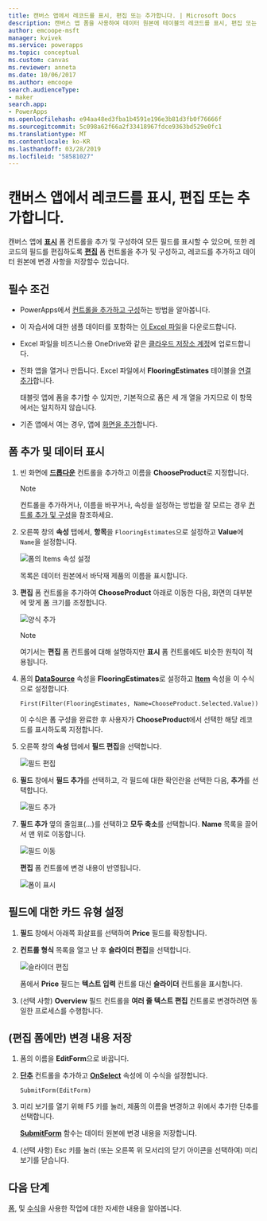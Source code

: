 ```yaml
---
title: 캔버스 앱에서 레코드를 표시, 편집 또는 추가합니다. | Microsoft Docs
description: 캔버스 앱 폼을 사용하여 데이터 원본에 테이블의 레코드를 표시, 편집 또는 추가합니다.
author: emcoope-msft
manager: kvivek
ms.service: powerapps
ms.topic: conceptual
ms.custom: canvas
ms.reviewer: anneta
ms.date: 10/06/2017
ms.author: emcoope
search.audienceType:
- maker
search.app:
- PowerApps
ms.openlocfilehash: e94aa48ed3fba1b4591e196e3b81d3fb0f76666f
ms.sourcegitcommit: 5c098a62f66a2f33418967fdce9363bd529e0fc1
ms.translationtype: MT
ms.contentlocale: ko-KR
ms.lasthandoff: 03/28/2019
ms.locfileid: "58581027"
---
```

# <a name="show-edit-or-add-a-record-in-a-canvas-app"></a>캔버스 앱에서 레코드를 표시, 편집 또는 추가합니다.

캔버스 앱에 **[표시](controls/control-form-detail.md)** 폼 컨트롤을 추가 및 구성하여 모든 필드를 표시할 수 있으며, 또한 레코드의 필드를 편집하도록 **[편집](controls/control-form-detail.md)** 폼 컨트롤을 추가 및 구성하고, 레코드를 추가하고 데이터 원본에 변경 사항을 저장할수 있습니다.

## <a name="prerequisites"></a>필수 조건

- PowerApps에서 [컨트롤을 추가하고 구성](add-configure-controls.md)하는 방법을 알아봅니다.
- 이 자습서에 대한 샘플 데이터를 포함하는 [이 Excel 파일](https://az787822.vo.msecnd.net/documentation/get-started-from-data/FlooringEstimates.xlsx)을 다운로드합니다.
- Excel 파일을 비즈니스용 OneDrive와 같은 [클라우드 저장소 계정](connections/cloud-storage-blob-connections.md)에 업로드합니다.
- 전화 앱을 열거나 만듭니다. Excel 파일에서 **FlooringEstimates** 테이블을 [연결 추가](add-data-connection.md)합니다.

     태블릿 앱에 폼을 추가할 수 있지만, 기본적으로 폼은 세 개 열을 가지므로 이 항목에서는 일치하지 않습니다.

- 기존 앱에서 여는 경우, 앱에 [화면을 추가](add-screen-context-variables.md)합니다.

## <a name="add-a-form-and-show-data"></a>폼 추가 및 데이터 표시
1. 빈 화면에 **[드롭다운](controls/control-drop-down.md)** 컨트롤을 추가하고 이름을 **ChooseProduct**로 지정합니다.

    > [!NOTE]
   > 컨트롤을 추가하거나, 이름을 바꾸거나, 속성을 설정하는 방법을 잘 모르는 경우 [컨트롤 추가 및 구성](add-configure-controls.md)을 참조하세요.

1. 오른쪽 창의 **속성** 탭에서, **항목**을 `FlooringEstimates`으로 설정하고 **Value**에 `Name`을 설정합니다.

    ![폼의 Items 속성 설정](./media/add-form/items-property.png)

    목록은 데이터 원본에서 바닥재 제품의 이름을 표시합니다.

1. **편집** 폼 컨트롤을 추가하여 **ChooseProduct** 아래로 이동한 다음, 화면의 대부분에 맞게 폼 크기를 조정합니다.

    ![양식 추가](./media/add-form/add-a-form.png)

    > [!NOTE]
    > 여기서는 **편집** 폼 컨트롤에 대해 설명하지만 **표시** 폼 컨트롤에도 비슷한 원칙이 적용됩니다.

1. 폼의 **[DataSource](controls/control-form-detail.md)** 속성을 **FlooringEstimates**로 설정하고 **[Item](controls/control-form-detail.md)** 속성을 이 수식으로 설정합니다.

    `First(Filter(FlooringEstimates, Name=ChooseProduct.Selected.Value))`

   이 수식은 폼 구성을 완료한 후 사용자가 **ChooseProduct**에서 선택한 해당 레코드를 표시하도록 지정합니다.

1. 오른쪽 창의 **속성** 탭에서 **필드 편집**을 선택합니다.

    ![필드 편집](./media/add-form/edit-fields.png)

1. **필드** 창에서 **필드 추가**를 선택하고, 각 필드에 대한 확인란을 선택한 다음, **추가**를 선택합니다.

    ![필드 추가](./media/add-form/add-fields.png)

1. **필드 추가** 옆의 줄임표(...)를 선택하고 **모두 축소**를 선택합니다. **Name** 목록을 끌어서 맨 위로 이동합니다.

    ![필드 이동](./media/add-form/move-field.png)

     **편집** 폼 컨트롤에 변경 내용이 반영됩니다.

    ![폼이 표시](./media/add-form/show-form1.png)

## <a name="set-the-card-type-for-a-field"></a>필드에 대한 카드 유형 설정
1. **필드** 창에서 아래쪽 화살표를 선택하여 **Price** 필드를 확장합니다.

1. **컨트롤 형식** 목록을 열고 난 후 **슬라이더 편집**을 선택합니다.

    ![슬라이더 편집](./media/add-form/edit-slider.png)

    폼에서 **Price** 필드는 **텍스트 입력** 컨트롤 대신 **슬라이더** 컨트롤을 표시합니다.

1. (선택 사항) **Overview** 필드 컨트롤을 **여러 줄 텍스트 편집** 컨트롤로 변경하려면 동일한 프로세스를 수행합니다.

## <a name="edit-form-only-save-changes"></a>(편집 폼에만) 변경 내용 저장

1. 폼의 이름을 **EditForm**으로 바꿉니다.

1. **[단추](controls/control-button.md)** 컨트롤을 추가하고 **[OnSelect](controls/properties-core.md)** 속성에 이 수식을 설정합니다.

   `SubmitForm(EditForm)`

1. 미리 보기를 열기 위해 F5 키를 눌러, 제품의 이름을 변경하고 위에서 추가한 단추를 선택합니다.

    **[SubmitForm](functions/function-form.md)** 함수는 데이터 원본에 변경 내용을 저장합니다.

1. (선택 사항) Esc 키를 눌러 (또는 오른쪽 위 모서리의 닫기 아이콘을 선택하여) 미리 보기를 닫습니다.

## <a name="next-steps"></a>다음 단계
[폼](working-with-forms.md), 및 [수식](working-with-formulas.md)을 사용한 작업에 대한 자세한 내용을 알아봅니다.
